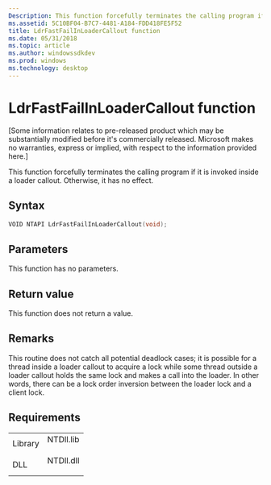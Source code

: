 ```yaml
---
Description: This function forcefully terminates the calling program if it is invoked inside a loader callout. Otherwise, it has no effect.
ms.assetid: 5C10BF04-B7C7-4481-A184-FDD418FE5F52
title: LdrFastFailInLoaderCallout function
ms.date: 05/31/2018
ms.topic: article
ms.author: windowssdkdev
ms.prod: windows
ms.technology: desktop
---
```


# LdrFastFailInLoaderCallout function

\[Some information relates to pre-released product which may be substantially modified before it's commercially released. Microsoft makes no warranties, express or implied, with respect to the information provided here.\]

This function forcefully terminates the calling program if it is invoked inside a loader callout. Otherwise, it has no effect.

## Syntax


```C++
VOID NTAPI LdrFastFailInLoaderCallout(void);
```



## Parameters

This function has no parameters.

## Return value

This function does not return a value.

## Remarks

This routine does not catch all potential deadlock cases; it is possible for a thread inside a loader callout to acquire a lock while some thread outside a loader callout holds the same lock and makes a call into the loader. In other words, there can be a lock order inversion between the loader lock and a client lock.

## Requirements



|                    |                                                                                      |
|--------------------|--------------------------------------------------------------------------------------|
| Library<br/> | <dl> <dt>NTDll.lib</dt> </dl> |
| DLL<br/>     | <dl> <dt>NTDll.dll</dt> </dl> |



 

 




